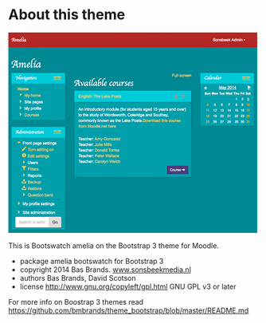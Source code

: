 About this theme
================

![image1](pix/screenshot.png "Moodle Bootstrap Screenshot")

This is Bootswatch amelia on the Bootstrap 3 theme for Moodle.

* package   amelia bootswatch for Bootstrap 3
* copyright 2014 Bas Brands. www.sonsbeekmedia.nl
* authors   Bas Brands, David Scotson
* license   http://www.gnu.org/copyleft/gpl.html GNU GPL v3 or later

For more info on Boostrap 3 themes read
https://github.com/bmbrands/theme_bootstrap/blob/master/README.md
